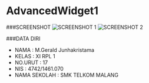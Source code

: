 # AdvancedWidget1

###SCREENSHOT
![SCREENSHOT 1](https://s3.postimg.org/oz01me59f/AW1.jpg)
![SCREENSHOT 2](https://s15.postimg.org/s1aekptwb/AW1_1.jpg)

###DATA DIRI
- NAMA : M.Gerald Junhakristama
- KELAS : XI RPL 1
- NO.URUT : 17
- NIS : 4742/1461.070
- NAMA SEKOLAH : SMK TELKOM MALANG
